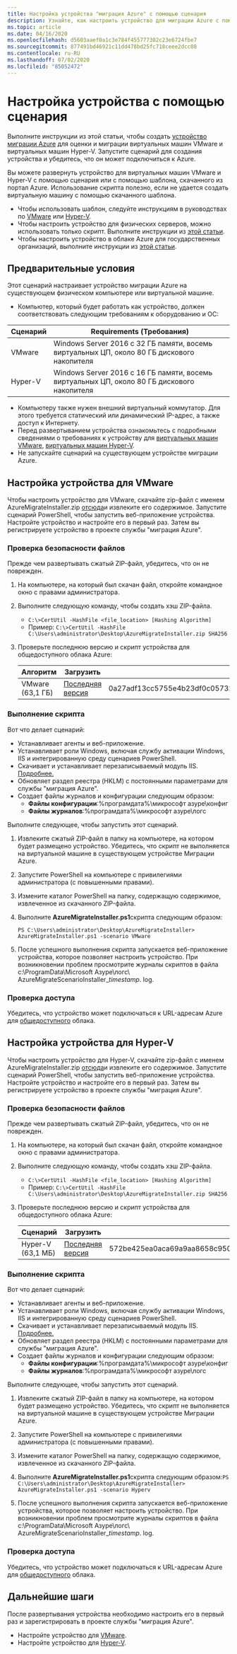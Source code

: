 ```yaml
---
title: Настройка устройства "миграция Azure" с помощью сценария
description: Узнайте, как настроить устройство для миграции Azure с помощью сценария.
ms.topic: article
ms.date: 04/16/2020
ms.openlocfilehash: d5603aaef0a1c3e784f455777302c23e6724fbe7
ms.sourcegitcommit: 877491bd46921c11dd478bd25fc718ceee2dcc08
ms.contentlocale: ru-RU
ms.lasthandoff: 07/02/2020
ms.locfileid: "85052472"
---
```

# <a name="set-up-an-appliance-with-a-script"></a>Настройка устройства с помощью сценария

Выполните инструкции из этой статьи, чтобы создать [устройство миграции Azure](deploy-appliance.md) для оценки и миграции виртуальных машин VMware и виртуальных машин Hyper-V. Запустите сценарий для создания устройства и убедитесь, что он может подключиться к Azure. 

Вы можете развернуть устройство для виртуальных машин VMware и Hyper-V с помощью сценария или с помощью шаблона, скачанного из портал Azure. Использование скрипта полезно, если не удается создать виртуальную машину с помощью скачанного шаблона.

- Чтобы использовать шаблон, следуйте инструкциям в руководствах по [VMware](tutorial-prepare-vmware.md) или [Hyper-V](tutorial-prepare-hyper-v.md).
- Чтобы настроить устройство для физических серверов, можно использовать только скрипт. Выполните инструкции из [этой статьи](how-to-set-up-appliance-physical.md).
- Чтобы настроить устройство в облаке Azure для государственных организаций, выполните инструкции из [этой статьи](deploy-appliance-script-government.md).

## <a name="prerequisites"></a>Предварительные условия

Этот сценарий настраивает устройство миграции Azure на существующем физическом компьютере или виртуальной машине.

- Компьютер, который будет работать как устройство, должен соответствовать следующим требованиям к оборудованию и ОС:

Сценарий | Requirements (Требования)
--- | ---
VMware | Windows Server 2016 с 32 ГБ памяти, восемь виртуальных ЦП, около 80 ГБ дискового накопителя
Hyper-V | Windows Server 2016 с 16 ГБ памяти, восемь виртуальных ЦП, около 80 ГБ дискового накопителя
- Компьютеру также нужен внешний виртуальный коммутатор. Для этого требуется статический или динамический IP-адрес, а также доступ к Интернету.
- Перед развертыванием устройства ознакомьтесь с подробными сведениями о требованиях к устройству для [виртуальных машин VMware](migrate-appliance.md#appliance---vmware), [виртуальных машин Hyper-V](migrate-appliance.md#appliance---hyper-v).
- Не запускайте сценарий на существующем устройстве миграции Azure.

## <a name="set-up-the-appliance-for-vmware"></a>Настройка устройства для VMware

Чтобы настроить устройство для VMware, скачайте zip-файл с именем AzureMigrateInstaller.zip [отсюда](https://go.microsoft.com/fwlink/?linkid=2105112)и извлеките его содержимое. Запустите сценарий PowerShell, чтобы запустить веб-приложение устройства. Настройте устройство и настройте его в первый раз. Затем вы регистрируете устройство в проекте службы "миграция Azure".


### <a name="verify-file-security"></a>Проверка безопасности файлов

Прежде чем развертывать сжатый ZIP-файл, убедитесь, что он не поврежден.

1. На компьютере, на который был скачан файл, откройте командное окно с правами администратора.
2. Выполните следующую команду, чтобы создать хэш ZIP-файла.
    - ```C:\>CertUtil -HashFile <file_location> [Hashing Algorithm]```
    - Пример: ```C:\>CertUtil -HashFile C:\Users\administrator\Desktop\AzureMigrateInstaller.zip SHA256```
3. Проверьте последнюю версию и скрипт устройства для общедоступного облака Azure:

    **Алгоритм** | **Загрузить** | **SHA256**
    --- | --- | ---
    VMware (63,1 ГБ) | [Последняя версия](https://go.microsoft.com/fwlink/?linkid=2105112) | 0a27adf13cc5755e4b23df0c05732c6ac08d1fe8850567cb57c9906fbc3b85a0



### <a name="run-the-script"></a>Выполнение скрипта

Вот что делает сценарий:

- Устанавливает агенты и веб-приложение.
- Устанавливает роли Windows, включая службу активации Windows, IIS и интегрированную среду сценариев PowerShell.
- Скачивает и устанавливает перезаписываемый модуль IIS. [Подробнее.](https://www.microsoft.com/download/details.aspx?id=7435)
- Обновляет раздел реестра (HKLM) с постоянными параметрами для службы "миграция Azure".
- Создает файлы журналов и конфигурации следующим образом:
    - **Файлы конфигурации**:%програмдата%\микрософт азуре\конфиг
    - **Файлы журналов**:%програмдата%\микрософт азуре\логс

Выполните следующее, чтобы запустить этот сценарий.

1. Извлеките сжатый ZIP-файл в папку на компьютере, на котором будет размещено устройство. Убедитесь, что скрипт не выполняется на виртуальной машине в существующем устройстве Миграции Azure.
2. Запустите PowerShell на компьютере с привилегиями администратора (с повышенными правами).
3. Измените каталог PowerShell на папку, содержащую содержимое, извлеченное из скачанного ZIP-файла.
4. Выполните **AzureMigrateInstaller.ps1**скрипта следующим образом:

    ``` PS C:\Users\administrator\Desktop\AzureMigrateInstaller> AzureMigrateInstaller.ps1 -scenario VMware ```
   
5. После успешного выполнения скрипта запускается веб-приложение устройства, которое позволяет настроить устройство. При возникновении проблем просмотрите журналы скриптов в файла c:\ProgramData\Microsoft Азуре\логс\ AzureMigrateScenarioInstaller_<em>timestamp</em>. log.

### <a name="verify-access"></a>Проверка доступа

Убедитесь, что устройство может подключаться к URL-адресам Azure для [общедоступного](migrate-appliance.md#public-cloud-urls) облака.

## <a name="set-up-the-appliance-for-hyper-v"></a>Настройка устройства для Hyper-V

Чтобы настроить устройство для Hyper-V, скачайте zip-файл с именем AzureMigrateInstaller.zip [отсюда](https://go.microsoft.com/fwlink/?linkid=2105112)и извлеките его содержимое. Запустите сценарий PowerShell, чтобы запустить веб-приложение устройства. Настройте устройство и настройте его в первый раз. Затем вы регистрируете устройство в проекте службы "миграция Azure".


### <a name="verify-file-security"></a>Проверка безопасности файлов

Прежде чем развертывать сжатый ZIP-файл, убедитесь, что он не поврежден.

1. На компьютере, на который был скачан файл, откройте командное окно с правами администратора.
2. Выполните следующую команду, чтобы создать хэш ZIP-файла.
    - ```C:\>CertUtil -HashFile <file_location> [Hashing Algorithm]```
    - Пример: ```C:\>CertUtil -HashFile C:\Users\administrator\Desktop\AzureMigrateInstaller.zip SHA256```

3. Проверьте последнюю версию и скрипт устройства для общедоступного облака Azure:

    **Сценарий** | **Загрузить** | **SHA256**
    --- | --- | ---
    Hyper-V (63,1 МБ) | [Последняя версия](https://go.microsoft.com/fwlink/?linkid=2105112) |  572be425ea0aca69a9aa8658c950bc319b2bdbeb93b440577264500091c846a1

### <a name="run-the-script"></a>Выполнение скрипта

Вот что делает сценарий:

- Устанавливает агенты и веб-приложение.
- Устанавливает роли Windows, включая службу активации Windows, IIS и интегрированную среду сценариев PowerShell.
- Скачивает и устанавливает перезаписываемый модуль IIS. [Подробнее.](https://www.microsoft.com/download/details.aspx?id=7435)
- Обновляет раздел реестра (HKLM) с постоянными параметрами для службы "миграция Azure".
- Создает файлы журналов и конфигурации следующим образом:
    - **Файлы конфигурации**:%програмдата%\микрософт азуре\конфиг
    - **Файлы журналов**:%програмдата%\микрософт азуре\логс

Выполните следующее, чтобы запустить этот сценарий.

1. Извлеките сжатый ZIP-файл в папку на компьютере, на котором будет размещено устройство. Убедитесь, что скрипт не выполняется на виртуальной машине в существующем устройстве Миграции Azure.
2. Запустите PowerShell на компьютере с привилегиями администратора (с повышенными правами).
3. Измените каталог PowerShell на папку, содержащую содержимое, извлеченное из скачанного ZIP-файла.
4. Выполните **AzureMigrateInstaller.ps1**скрипта следующим образом:``` PS C:\Users\administrator\Desktop\AzureMigrateInstaller> AzureMigrateInstaller.ps1 -scenario Hyperv ```
   
5. После успешного выполнения скрипта запускается веб-приложение устройства, которое позволяет настроить устройство. При возникновении проблем просмотрите журналы скриптов в файла c:\ProgramData\Microsoft Азуре\логс\ AzureMigrateScenarioInstaller_<em>timestamp</em>. log.

### <a name="verify-access"></a>Проверка доступа

Убедитесь, что устройство может подключаться к URL-адресам Azure для [общедоступного](migrate-appliance.md#public-cloud-urls) облака.

## <a name="next-steps"></a>Дальнейшие шаги

После развертывания устройства необходимо настроить его в первый раз и зарегистрировать в проекте службы "миграция Azure".

- Настройте устройство для [VMware](how-to-set-up-appliance-vmware.md#configure-the-appliance).
- Настройте устройство для [Hyper-V](how-to-set-up-appliance-hyper-v.md#configure-the-appliance).
